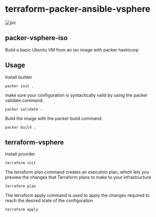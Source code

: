 # terraform-packer-ansible-vsphere
![pic](https://github.com/alilotfi23/terraform-packer-ansible-vsphere/assets/91953142/8ca60185-8d46-41d9-b829-9825b2a6ee0b)

## packer-vsphere-iso

Build a basic Ubuntu VM from an iso image with packer hashicorp

## Usage

Install builder 

```shell
packer init .
```

make sure your configuration is syntactically valid by using the packer validate command.

```shell
packer validate .
```

Build the image with the packer build command. 

```shell
packer build .
```
## terraform-vsphere

Install provider

```shell
terraform init
```
The terraform plan command creates an execution plan, which lets you preview the changes that Terraform plans to make to your infrastructure

```shell
terraform plan
```
The terraform apply command is used to apply the changes required to reach the desired state of the configuration
```shell
terraform apply
```
